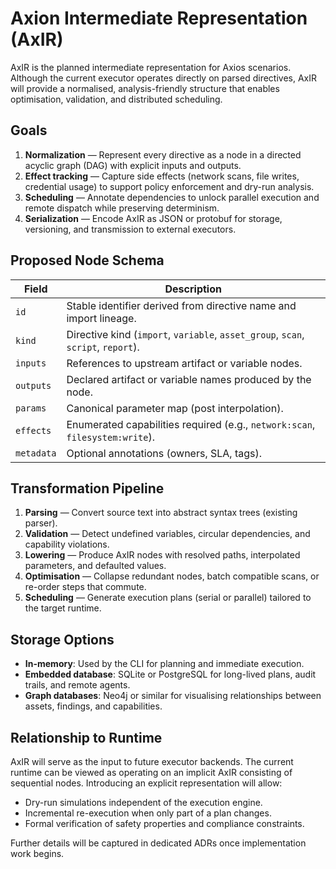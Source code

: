 # Axion Intermediate Representation (AxIR)

AxIR is the planned intermediate representation for Axios scenarios. Although the current executor operates directly on parsed directives, AxIR will provide a normalised, analysis-friendly structure that enables optimisation, validation, and distributed scheduling.

## Goals

1. **Normalization** — Represent every directive as a node in a directed acyclic graph (DAG) with explicit inputs and outputs.
2. **Effect tracking** — Capture side effects (network scans, file writes, credential usage) to support policy enforcement and dry-run analysis.
3. **Scheduling** — Annotate dependencies to unlock parallel execution and remote dispatch while preserving determinism.
4. **Serialization** — Encode AxIR as JSON or protobuf for storage, versioning, and transmission to external executors.

## Proposed Node Schema

| Field       | Description                                                                 |
|-------------|-----------------------------------------------------------------------------|
| `id`        | Stable identifier derived from directive name and import lineage.           |
| `kind`      | Directive kind (`import`, `variable`, `asset_group`, `scan`, `script`, `report`). |
| `inputs`    | References to upstream artifact or variable nodes.                          |
| `outputs`   | Declared artifact or variable names produced by the node.                   |
| `params`    | Canonical parameter map (post interpolation).                               |
| `effects`   | Enumerated capabilities required (e.g., `network:scan`, `filesystem:write`). |
| `metadata`  | Optional annotations (owners, SLA, tags).                                    |

## Transformation Pipeline

1. **Parsing** — Convert source text into abstract syntax trees (existing parser).
2. **Validation** — Detect undefined variables, circular dependencies, and capability violations.
3. **Lowering** — Produce AxIR nodes with resolved paths, interpolated parameters, and defaulted values.
4. **Optimisation** — Collapse redundant nodes, batch compatible scans, or re-order steps that commute.
5. **Scheduling** — Generate execution plans (serial or parallel) tailored to the target runtime.

## Storage Options

- **In-memory**: Used by the CLI for planning and immediate execution.
- **Embedded database**: SQLite or PostgreSQL for long-lived plans, audit trails, and remote agents.
- **Graph databases**: Neo4j or similar for visualising relationships between assets, findings, and capabilities.

## Relationship to Runtime

AxIR will serve as the input to future executor backends. The current runtime can be viewed as operating on an implicit AxIR consisting of sequential nodes. Introducing an explicit representation will allow:

- Dry-run simulations independent of the execution engine.
- Incremental re-execution when only part of a plan changes.
- Formal verification of safety properties and compliance constraints.

Further details will be captured in dedicated ADRs once implementation work begins.
